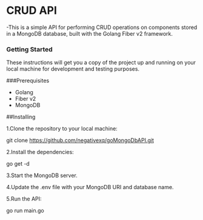 # CRUD API

-This is a simple API for performing CRUD operations on components stored in a MongoDB database, built with the Golang Fiber v2 framework.

### Getting Started

These instructions will get you a copy of the project up and running on your local machine for development and testing purposes.

###Prerequisites

- Golang 
- Fiber v2
- MongoDB

##Installing

1.Clone the repository to your local machine:

git clone https://github.com/negativexq/goMongoDbAPI.git

2.Install the dependencies:

go get -d

3.Start the MongoDB server.

4.Update the .env file with your MongoDB URI and database name.

5.Run the API:

go run main.go


